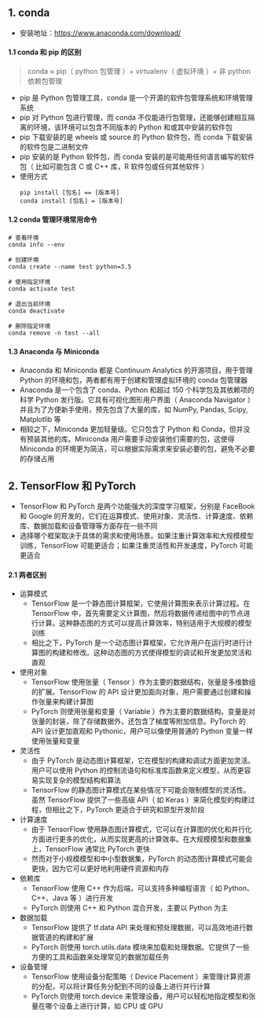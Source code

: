 ## 1. conda

- 安装地址：https://www.anaconda.com/download/

#### 1.1 conda 和 pip 的区别

> conda ≈ pip（ python 包管理 ）+ virtualenv（ 虚拟环境 ）+ 非 python 依赖包管理

- pip 是 Python 包管理工具，conda 是一个开源的软件包管理系统和环境管理系统
- pip 对 Python 包进行管理，而 conda 不仅能进行包管理，还能够创建相互隔离的环境，该环境可以包含不同版本的 Python 和或其中安装的软件包
- pip 下载安装的是 wheels 或 source 的 Python 软件包，而 conda 下载安装的软件包是二进制文件
- pip 安装的是 Python 软件包，而 conda 安装的是可能用任何语言编写的软件包（ 比如可能包含 C 或 C++ 库，R 软件包或任何其他软件 ）
- 使用方式
  ```
  pip install [包名] == [版本号]
  conda install [包名] = [版本号]
  ```

#### 1.2 conda 管理环境常用命令

```
# 查看环境
conda info --env

# 创建环境
conda create --name test python=3.5

# 使用指定环境
conda activate test

# 退出当前环境
conda deactivate

# 删除指定环境
conda remove -n test --all
```

#### 1.3 Anaconda 与 Miniconda

- Anaconda 和 Miniconda 都是 Continuum Analytics 的开源项目，用于管理 Python 的环境和包，两者都有用于创建和管理虚拟环境的 conda 包管理器
- Anaconda 是一个包含了 conda、Python 和超过 150 个科学包及其依赖项的科学 Python 发行版。它具有可视化图形用户界面（ Anaconda Navigator ）并且为了方便新手使用，预先包含了大量的库，如 NumPy, Pandas, Scipy, Matplotlib 等
- 相较之下，Miniconda 更加轻量级。它只包含了 Python 和 Conda，但并没有预装其他的库。Miniconda 用户需要手动安装他们需要的包，这使得 Miniconda 的环境更为简洁，可以根据实际需求来安装必要的包，避免不必要的存储占用

## 2. TensorFlow 和 PyTorch

- TensorFlow 和 PyTorch 是两个功能强大的深度学习框架，分别是 FaceBook 和 Google 的开发的，它们在运算模式、使用对象、灵活性、计算速度、依赖库、数据加载和设备管理等方面存在一些不同
- 选择哪个框架取决于具体的需求和使用场景。如果注重计算效率和大规模模型训练，TensorFlow 可能更适合；如果注重灵活性和开发速度，PyTorch 可能更适合

#### 2.1 两者区别

- 运算模式
  - TensorFlow 是一个静态图计算框架，它使用计算图来表示计算过程。在 TensorFlow 中，首先需要定义计算图，然后将数据传递给图中的节点进行计算。这种静态图的方式可以提高计算效率，特别适用于大规模的模型训练
  - 相比之下，PyTorch 是一个动态图计算框架，它允许用户在运行时进行计算图的构建和修改。这种动态图的方式使得模型的调试和开发更加灵活和直观
- 使用对象
  - TensorFlow 使用张量（ Tensor ）作为主要的数据结构，张量是多维数组的扩展。TensorFlow 的 API 设计更加面向对象，用户需要通过创建和操作张量来构建计算图
  - PyTorch 则使用张量和变量（ Variable ）作为主要的数据结构。变量是对张量的封装，除了存储数据外，还包含了梯度等附加信息。PyTorch 的 API 设计更加直观和 Pythonic，用户可以像使用普通的 Python 变量一样使用张量和变量
- 灵活性
  - 由于 PyTorch 是动态图计算框架，它在模型的构建和调试方面更加灵活。用户可以使用 Python 的控制流语句和标准库函数来定义模型，从而更容易实现复杂的模型结构和算法
  - TensorFlow 的静态图计算模式在某些情况下可能会限制模型的灵活性。虽然 TensorFlow 提供了一些高级 API（ 如 Keras ）来简化模型的构建过程，但相比之下，PyTorch 更适合于研究和原型开发阶段
- 计算速度
  - 由于 TensorFlow 使用静态图计算模式，它可以在计算图的优化和并行化方面进行更多的优化，从而实现更高的计算效率。在大规模模型和数据集上，TensorFlow 通常比 PyTorch 更快
  - 然而对于小规模模型和中小型数据集，PyTorch 的动态图计算模式可能会更快，因为它可以更好地利用硬件资源和内存
- 依赖库
  - TensorFlow 使用 C++ 作为后端，可以支持多种编程语言（ 如 Python、C++、Java 等 ）进行开发
  - PyTorch 则使用 C++ 和 Python 混合开发，主要以 Python 为主
- 数据加载
  - TensorFlow 提供了 tf.data API 来处理和预处理数据，可以高效地进行数据管道的构建和扩展
  - PyTorch 则使用 torch.utils.data 模块来加载和处理数据。它提供了一些方便的工具和函数来处理常见的数据加载任务
- 设备管理
  - TensorFlow 使用设备分配策略（ Device Placement ）来管理计算资源的分配，可以将计算任务分配到不同的设备上进行并行计算
  - PyTorch 则使用 torch.device 来管理设备，用户可以轻松地指定模型和张量在哪个设备上进行计算，如 CPU 或 GPU
